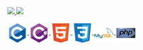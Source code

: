 <link rel="stylesheet" href="https://cdn.jsdelivr.net/gh/devicons/devicon@latest/devicon.min.css">
<div>
  <a href="https://github.com/pixelrgb255">
  <img height="180em" src="https://github-readme-stats.vercel.app/api?username=pixelrgb255&show_icons=true&theme=white&include_all_commits=true&count_private=true"/>
  <img height="180em" src="https://github-readme-stats.vercel.app/api/top-langs/?username=pixelrgb255&layout=compact&langs_count=7&theme=white"/>
</div>
<div style="display: inline_block"><br>
  <img align="center" alt="C" height="45" width="45" src="https://github.com/devicons/devicon/blob/master/icons/c/c-original.svg">
  <img align="center" alt="Csharp" height="45" width="45" src="https://raw.githubusercontent.com/devicons/devicon/master/icons/csharp/csharp-original.svg">
  <img align="center" alt="HTML" height="45" width="45" src="https://raw.githubusercontent.com/devicons/devicon/master/icons/html5/html5-original.svg">
  <img align="center" alt="CSS" height="45" width="45" src="https://raw.githubusercontent.com/devicons/devicon/master/icons/css3/css3-original.svg">
  <img align="center" alt="MySQL" height="45" width="45" src="https://github.com/devicons/devicon/blob/master/icons/mysql/mysql-original-wordmark.svg">
  <img align="center" alt="PHP" height="45" width="45" src="https://raw.githubusercontent.com/devicons/devicon/master/icons/php/php-original.svg">
</div>
